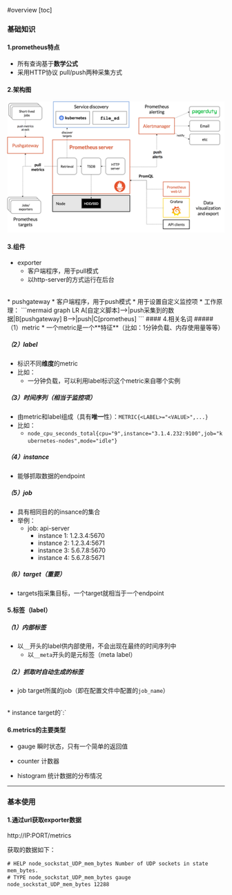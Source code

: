 #overview
[toc]
### 基础知识
#### 1.prometheus特点
* 所有查询基于**数学公式**
* 采用HTTP协议 pull/push两种采集方式
#### 2.架构图
![architecture](./imgs/overview_1.png)
#### 3.组件
* exporter
  * 客户端程序，用于pull模式
  * 以http-server的方式运行在后台
</br>
* pushgateway
  * 客户端程序，用于push模式
  * 用于设置自定义监控项
  * 工作原理：
  ```mermaid
  graph LR
  A[自定义脚本]-->|push采集到的数据|B[pushgateway]
  B-->|push|C[prometheus]
  ```
#### 4.相关名词
##### （1）metric
* 一个metric是一个**特征**（比如：1分钟负载、内存使用量等等）

##### （2）label
* 标识不同**维度**的metric
* 比如：
  * 一分钟负载，可以利用label标识这个metric来自哪个实例

##### （3）时间序列（相当于监控项）
* 由metric和label组成（具有**唯一**性）：`METRIC{<LABEL>="<VALUE>",...}`
* 比如：
  * `node_cpu_seconds_total{cpu="9",instance="3.1.4.232:9100",job="kubernetes-nodes",mode="idle"}`

##### （4）instance
* 能够抓取数据的endpoint
##### （5）job
* 具有相同目的的insance的集合
* 举例：
  * job: api-server
    * instance 1: 1.2.3.4:5670
    * instance 2: 1.2.3.4:5671
    * instance 3: 5.6.7.8:5670
    * instance 4: 5.6.7.8:5671
##### （6）target（重要）
* targets指采集目标，一个target就相当于一个endpoint

#### 5.标签（label）
##### （1）内部标签
* 以`__`开头的label供内部使用，不会出现在最终的时间序列中
  * 以`__meta`开头的是元标签（meta label）

##### （2）抓取时自动生成的标签
* job
target所属的job（即在配置文件中配置的`job_name`）
</br>
* instance
target的`<ip>:<port>`


#### 6.metrics的主要类型
* gauge
瞬时状态，只有一个简单的返回值

* counter
计数器

* histogram
统计数据的分布情况

***
### 基本使用
#### 1.通过url获取exporter数据
http://IP:PORT/metrics

获取的数据如下：
```
# HELP node_sockstat_UDP_mem_bytes Number of UDP sockets in state mem_bytes.
# TYPE node_sockstat_UDP_mem_bytes gauge
node_sockstat_UDP_mem_bytes 12288
```

